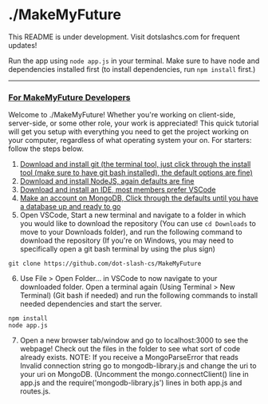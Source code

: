 # ./MakeMyFuture

This README is under development. Visit dotslashcs.com for frequent updates!


Run the app using `node app.js` in your terminal. 
Make sure to have node and dependencies installed first (to install dependencies, run `npm install` first.)
___
### <u>For MakeMyFuture Developers</u>

Welcome to ./MakeMyFuture! Whether you're working on client-side, server-side, or some other role, your work is appreciated! This quick tutorial will get you setup with everything you need to get the project working on your computer, regardless of what operating system your on. For starters: follow the steps below.

1. <a href="https://git-scm.com/">Download and install git (the terminal tool, just click through the install tool (make sure to have git bash installed), the default options are fine)</a>
2. <a href="https://nodejs.org/en/">Download and install NodeJS, again defaults are fine</a>
3. <a href="https://code.visualstudio.com/">Download and install an IDE, most members prefer VSCode</a>
4. <a href="https://www.mongodb.com/">Make an account on MongoDB, Click through the defaults until you have a database up and ready to go</a>
5. Open VSCode, Start a new terminal and navigate to a folder in which you would like to download the repository (You can use ```cd Downloads``` to move to your Downloads folder), and run the following command to download the repository (If you're on Windows, you may need to specifically open a git bash terminal by using the plus sign)
```
git clone https://github.com/dot-slash-cs/MakeMyFuture
```
6. Use File > Open Folder... in VSCode to now navigate to your downloaded folder. Open a terminal again (Using Terminal > New Terminal) (Git bash if needed) and run the following commands to install needed dependencies and start the server.
```
npm install
node app.js
```
7. Open a new browser tab/window and go to localhost:3000 to see the webpage! Check out the files in the folder to see what sort of code already exists.
NOTE: If you receive a MongoParseError that reads Invalid connection string go to mongodb-library.js and change the uri to your uri on MongoDB. (Uncomment the mongo.connectClient() line in app.js and the require('mongodb-library.js') lines in both app.js and routes.js.